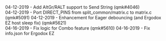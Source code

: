 04-12-2019 - Add AltGr/RALT support to Send String (qmk#4046)  
04-12-2019 - Port DIRECT_PINS from split_common/matrix.c to matrix.c (qmk#5091)
04-12-2019 - Enhancement for Eager debouncing (and Ergodox EZ host sleep fix) (qmk#5621)  
04-16-2019 - Fix logic for Combo feature (qmk#5610)
04-16-2019 - Fix info.json for Ergodox EZ
